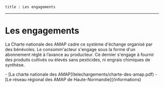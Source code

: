 	title : Les engagements
---

# Les engagements

La Charte nationale des AMAP cadre ce système d'échange organisé par des bénévoles. Le consomm'acteur s'engage sous la forme d'un abonnement réglé à l’avance au producteur. Ce dernier s'engage à fournir des produits cultivés ou élevés sans pesticides, ni engrais chimiques de synthèse.

<nav markdown=1>
 - [La charte nationale des AMAP](telechargements/charte-des-amap.pdf)
 - [Le réseau régional des AMAP de Haute-Normandie](/informations)
</nav>